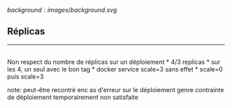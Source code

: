 $background:images/background.svg$
## Réplicas
---
<br/>
Non respect du nombre de réplicas sur un déploiement  
* 4/3 replicas
* sur les 4, un seul avec le bon tag
* docker service scale=3 sans effet
* scale=0 puis scale=3

note:
peut-être recontré enc as d'erreur sur le déploiement genre contrainte de déploiement temporairement non satisfaite

